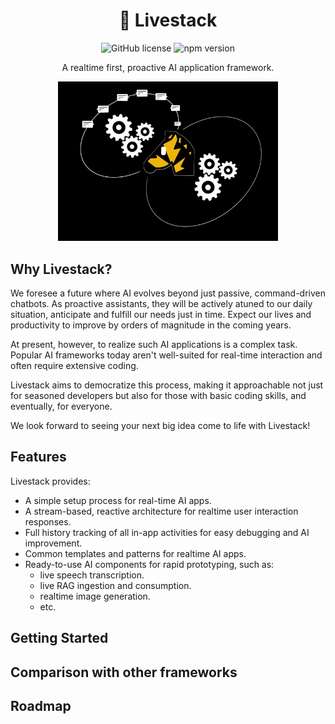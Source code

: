 
<h1 align="center">🦓&nbsp;Livestack
</h1>

<p align="center">
<img src="https://img.shields.io/badge/license-MIT-blue.svg" alt="GitHub license" />
<img src="https://img.shields.io/npm/v/@livestack/core.svg?style=flat" alt="npm version" />
</p>

<p align="center">A realtime first, proactive AI application framework.</p>

<p align="center">
<img src="assets/intro.gif"
     width="70%" height="auto" />
</p>

## Why Livestack?


We foresee a future where AI evolves beyond just passive, command-driven chatbots. As proactive assistants, they will be actively atuned to our daily situation, anticipate and fulfill our needs just in time. Expect our lives and productivity to improve by orders of magnitude in the coming years.

At present, however, to realize such AI applications is a complex task. Popular AI frameworks today aren't well-suited for real-time interaction and often require extensive coding. 

Livestack aims to democratize this process, making it approachable not just for seasoned developers but also for those with basic coding skills, and eventually, for everyone.

We look forward to seeing your next big idea come to life with Livestack!

## Features

Livestack provides:

- A simple setup process for real-time AI apps.
- A stream-based, reactive architecture for realtime user interaction responses.
- Full history tracking of all in-app activities for easy debugging and AI improvement.
- Common templates and patterns for realtime AI apps.
- Ready-to-use AI components for rapid prototyping, such as:
  -  live speech transcription.
  -  live RAG ingestion and consumption.
  -  realtime image generation.
  -  etc.


## Getting Started


## Comparison with other frameworks

## Roadmap

